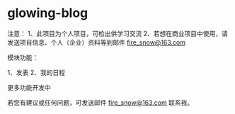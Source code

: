 # glowing-blog
注意：
1、此项目为个人项目，可检出供学习交流
2、若想在商业项目中使用，请发送项目信息、个人（企业）资料等到邮件 fire_snow@163.com

模块功能：

1、发表
2、我的日程

更多功能开发中


若您有建议或任何问题，可发送邮件 fire_snow@163.com 联系我。

